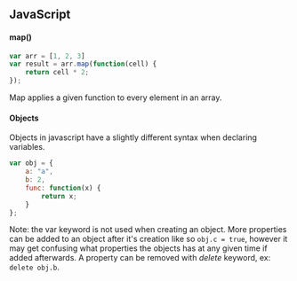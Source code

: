 JavaScript
----------

#### map()
```javascript
var arr = [1, 2, 3]
var result = arr.map(function(cell) {
    return cell * 2;
});
```
Map applies a given function to every element in an array.

#### Objects
Objects in javascript have a slightly different syntax when declaring variables.

```javascript
var obj = {
    a: "a",
    b: 2,
    func: function(x) {
        return x;
    }
};
```

Note: the var keyword is not used when creating an object. More properties can be added to an object after it's creation like so `obj.c = true`, however it may get confusing what properties the objects has at any given time if added afterwards. A property can be removed with *delete* keyword, ex: `delete obj.b`.

